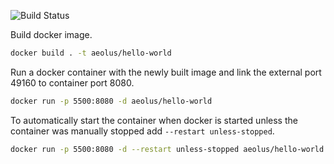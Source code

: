 ![Build Status](https://jenkins.aeolus.se/buildStatus/icon?job=aeolus-HelloWorld-2)

Build docker image.
```sh
docker build . -t aeolus/hello-world
```

Run a docker container with the newly built image and link the external port 49160 to container port 8080.
```sh
docker run -p 5500:8080 -d aeolus/hello-world
```
To automatically start the container when docker is started unless the container was manually stopped add `--restart unless-stopped`.
```sh
docker run -p 5500:8080 -d --restart unless-stopped aeolus/hello-world
```
